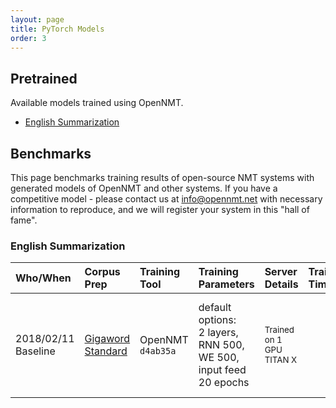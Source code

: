 ```yaml
---
layout: page
title: PyTorch Models
order: 3
---
```


## Pretrained


Available models trained using OpenNMT.

* [English Summarization](https://lstm.seas.harvard.edu/latex/opennmt-py-models/model_acc_51.33_ppl_12.74_e20.pt)

## Benchmarks

This page benchmarks training results of open-source NMT systems with generated models of OpenNMT and other systems.
If you have a competitive model - please contact us at info@opennmt.net with necessary information to reproduce, and we will register your system in this "hall of fame".

### English Summarization

| Who/When      | Corpus Prep     | Training Tool | Training Parameters | Server Details | Training Time/Memory | Scores | Model |
|:------------- |:--------------- |:-------------|:-------------------|:---------------|:-------------|:------|:-----|
| 2018/02/11<br>Baseline | [Gigaword Standard](https://github.com/harvardnlp/sent-summary) | OpenNMT `d4ab35a` | default options:<br>2 layers, RNN 500, WE 500, input feed<br>20 epochs | <small>Trained on 1 GPU TITAN X  |  | Gigaword F-Score R1: 33.60 R2: 16.29 RL: 31.45  | 331MB [here](https://lstm.seas.harvard.edu/latex/opennmt-py-models/model_acc_51.33_ppl_12.74_e20.pt) |

